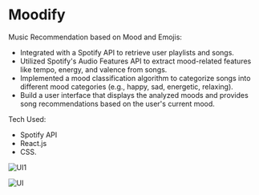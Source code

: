 # Moodify

Music Recommendation based on Mood and Emojis:
- Integrated with a Spotify API to retrieve user playlists and songs.
- Utilized Spotify's Audio Features API to extract mood-related features like tempo, energy, and valence from songs.
- Implemented a mood classification algorithm to categorize songs into different mood categories (e.g., happy, sad, energetic, relaxing).
- Build a user interface that displays the analyzed moods and provides song recommendations based on the user's current mood.

Tech Used:
- Spotify API
- React.js
- CSS.

![UI1](https://github.com/LabibBhuiyan/moodify/assets/129128529/7a9d7f05-b439-4c2c-923b-863ee0d74ec8)

![UI](https://github.com/LabibBhuiyan/moodify/assets/129128529/27359ff2-4775-43f8-85c7-b9d69290063a)

